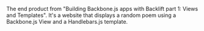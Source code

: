 The end product from "Building Backbone.js apps with Backlift part 1: Views and Templates". It's a website that displays a random poem using a Backbone.js View and a Handlebars.js template.